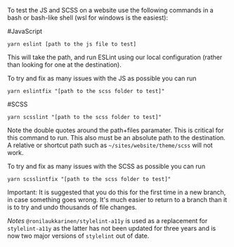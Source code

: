 To test the JS and SCSS on a website use the following commands in a bash or bash-like shell (wsl for windows is the easiest):

#JavaScript

`yarn eslint [path to the js file to test]`

This will take the path, and run ESLint using our local configuration (rather than looking for one at the destination).

To try and fix as many issues with the JS as possible you can run

`yarn eslintfix "[path to the scss folder to test]"`

#SCSS

`yarn scsslint "[path to the scss folder to test]"`

Note the double quotes around the path+files paramater. This is critical for this command to run. This also must be an absolute path to the destination. A relative or shortcut path such as `~/sites/website/theme/scss` will not work.

To try and fix as many issues with the SCSS as possible you can run

`yarn scsslintfix "[path to the scss folder to test]"`

Important: It is suggested that you do this for the first time in a new branch, in case something goes wrong. It's much easier to return to a branch than it is to try and undo thousands of file changes.



*Notes*
`@ronilaukkarinen/stylelint-a11y` is used as a replacement for `stylelint-a11y` as the latter has not been updated for three years and is now two major versions of `stylelint` out of date.

